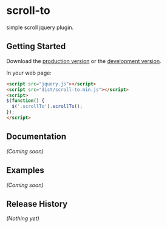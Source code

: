 # scroll-to
simple scroll jquery plugin.

## Getting Started
Download the [production version][min] or the [development version][max].

[min]: https://raw.github.com/hotchemi/scroll-to/master/dist/scroll-to.min.js
[max]: https://raw.github.com/hotchemi/scroll-to/master/dist/scroll-to.js

In your web page:

```html
<script src="jquery.js"></script>
<script src="dist/scroll-to.min.js"></script>
<script>
$(function() {
  $('.scrollTo').scrollTo();
});
</script>
```

## Documentation
_(Coming soon)_

## Examples
_(Coming soon)_

## Release History
_(Nothing yet)_
